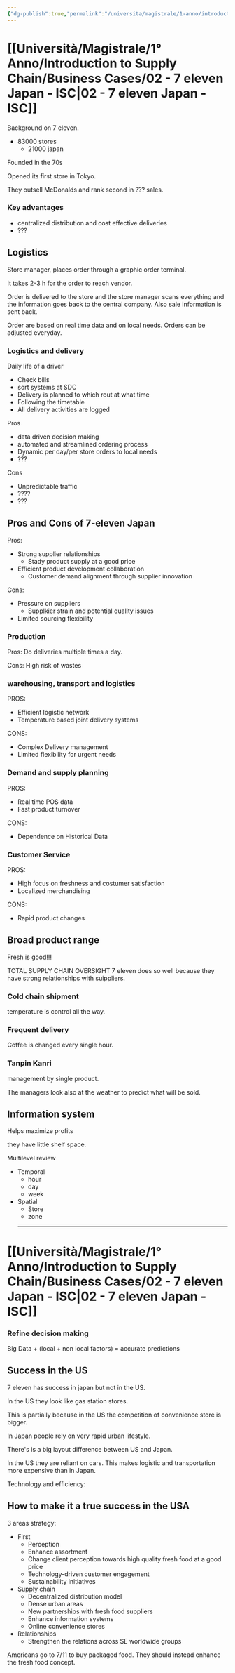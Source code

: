 ```yaml
---
{"dg-publish":true,"permalink":"/universita/magistrale/1-anno/introduction-to-supply-chain/business-cases/02-7-eleven-japan-isc/","tags":["UNI"]}
---
```


# [[Università/Magistrale/1° Anno/Introduction to Supply Chain/Business Cases/02 - 7 eleven Japan - ISC\|02 - 7 eleven Japan - ISC]]

Background on 7 eleven.
- 83000 stores
	- 21000 japan

Founded in the 70s

Opened its first store in Tokyo.

They outsell McDonalds and rank second in ??? sales.


### Key advantages

- centralized distribution and cost effective deliveries
- ???

## Logistics

Store manager, places order through a graphic order terminal. 

It takes 2-3 h for the order to reach vendor.

Order is delivered to the store and the store manager scans everything and the information goes back to the central company. Also sale information is sent back.

Order are based on real time data and on local needs. Orders can be adjusted everyday. 

### Logistics and delivery

Daily life of a driver

- Check bills
- sort systems at SDC
- Delivery is planned to which rout at what time
- Following the timetable
- All delivery activities are logged

Pros
- data driven decision making
- automated and streamlined ordering process
- Dynamic per day/per store orders to local needs
- ???

Cons
- Unpredictable traffic
- ????
- ???

## Pros and Cons of 7-eleven Japan

Pros:
- Strong supplier relationships
	- Stady product supply at a good price
- Efficient product development collaboration
	- Customer demand alignment through supplier innovation

Cons:
- Pressure on suppliers
	- Supplkier strain and potential quality issues
- Limited sourcing flexibility

### Production

Pros: Do deliveries multiple times a day.

Cons: High risk of wastes

### warehousing, transport and logistics

PROS: 
- Efficient logistic network
- Temperature based joint delivery systems

CONS:
- Complex Delivery management
- Limited flexibility for urgent needs

### Demand and supply planning

PROS:
- Real time POS data
- Fast product turnover

CONS:
- Dependence on Historical Data

### Customer Service

PROS:
- High focus on freshness and costumer satisfaction
- Localized merchandising


CONS:
- Rapid product changes

## Broad product range

Fresh is good!!!

TOTAL SUPPLY CHAIN OVERSIGHT
7 eleven does so well because they have strong relationships with suippliers.

### Cold chain shipment

temperature is control all the way.

### Frequent delivery

Coffee is changed every single hour.

### Tanpin Kanri

management by single product.

The managers look also at the weather to predict what will be sold.


## Information system

Helps maximize profits

they have little shelf space.


Multilevel review
- Temporal
	- hour
	- day
	- week
- Spatial
	- Store
	- zone
	- ---


# [[Università/Magistrale/1° Anno/Introduction to Supply Chain/Business Cases/02 - 7 eleven Japan - ISC\|02 - 7 eleven Japan - ISC]]




### Refine decision making

Big Data + (local + non local factors) = accurate predictions


## Success in the US

7 eleven has success in japan but not in the US.

In the US they look like gas station stores.

This is partially because in the US the competition of convenience store is bigger.

In Japan people rely on very rapid urban lifestyle.

There's is a big layout difference between US and Japan.

In the US they are reliant on cars. This makes logistic and transportation more expensive than in Japan.

Technology and efficiency:


## How to make it a true success in the USA

3 areas strategy:

- First
	- Perception
	- Enhance assortment
	- Change client perception towards high quality fresh food at a good price
	- Technology-driven customer engagement
	- Sustainability initiatives
- Supply chain
	- Decentralized distribution model
	- Dense urban areas
	- New partnerships with fresh food suppliers
	- Enhance information systems
	- Online convenience stores
- Relationships
	- Strengthen the relations across SE worldwide groups

Americans go to 7/11 to buy packaged food. They should instead enhance the fresh food concept.










